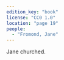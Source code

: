 ```yaml
---
edition_key: "book"
license: "CC0 1.0"
location: "page 19"
people:
  - "Fromond, Jane"
---
```

Jane churched.
